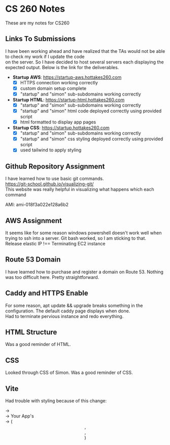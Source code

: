 # CS 260 Notes
These are my notes for CS260

## Links To Submissions
I have been working ahead and have realized that the TAs would not be able to check my work if I update the code  
on the server. So I have decided to host several servers each displaying the expected output. Below is the link for the deliverables.

 - **Startup AWS**: https://startup-aws.hottakes260.com
    - [x] HTTPS connection working correctly
    - [x] custom domain setup complete
    - [x] "startup" and "simon" sub-subdomains working correctly

 - **Startup HTML**: https://startup-html.hottakes260.com
    - [x] "startup" and "simon" sub-subdomains working correctly
    - [x] "startup" and "simon" html code deployed correctly using provided script
    - [x] html formatted to display app pages

 - **Startup CSS**: https://startup.hottakes260.com
    - [x] "startup" and "simon" sub-subdomains working correctly
    - [x] "startup" and "simon" css styling deployed correctly using provided script
    - [x] used tailwind to apply styling

## Github Repository Assignment
I have learned how to use basic git commands.  
https://git-school.github.io/visualizing-git/  
This website was really helpful in visualizing what happens which each command

AMI: ami-018f3a022e128a6b2

## AWS Assignment
It seems like for some reason windows powershell doesn't work well when trying to ssh into a server. Git bash worked, so I am sticking to that.  
Release elastic IP !== Terminating EC2 instance

## Route 53 Domain
I have learned how to purchase and register a domain on Route 53. Nothing was too difficult here. Pretty straightforward.

## Caddy and HTTPS Enable
For some reason, apt update && upgrade breaks something in the configuration. The default caddy page displays when done.  
Had to terminate pervious instance and redo everything.

## HTML Structure
Was a good reminder of HTML.

## CSS
Looked through CSS of Simon. Was a good reminder of CSS.

## Vite
Had trouble with styling because of this change:  
<body> → <div id="root"> → Your App's <div> → (<header>, <main>, <footer>)  